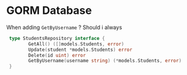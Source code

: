 
# GORM Database 

When adding `GetByUsername`
? Should i always 
```go
 type StudentsRepository interface {
        GetAll() ([]models.Students, error)
        Update(student *models.Students) error
        Delete(id uint) error
      	GetByUsername(username string) (*models.Students, error)
 }

```